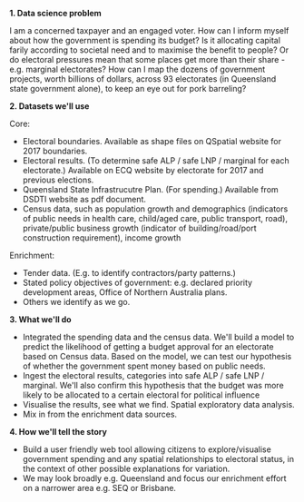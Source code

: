 
**1. Data science problem**

I am a concerned taxpayer and an engaged voter. How can I inform myself about how the government is spending its budget? Is it allocating capital farily according to societal need and to maximise the benefit to people? Or do electoral pressures mean that some places get more than their share - e.g. marginal electorates? How can I map the dozens of government projects, worth billions of dollars, across 93 electorates (in Queensland state government alone), to keep an eye out for pork barreling?

**2. Datasets we'll use**

Core:
- Electoral boundaries. Available as shape files on QSpatial website for 2017 boundaries.
- Electoral results. (To determine safe ALP / safe LNP / marginal for each electorate.) Available on ECQ website by electorate for 2017 and previous elections.
- Queensland State Infrastrucutre Plan. (For spending.) Available from DSDTI website as pdf document.
- Census data, such as population growth and demographics (indicators of public needs in health care, child/aged care, public transport, road), private/public business growth (indicator of building/road/port construction requirement), income growth

Enrichment:
- Tender data. (E.g. to identify contractors/party patterns.)
- Stated policy objectives of government: e.g. declared priority development areas, Office of Northern Australia plans.
- Others we identify as we go.

**3. What we'll do**
- Integrated the spending data and the census data. We'll build a model to predict the likelihood of getting a budget approval for an electorate based on Census data. Based on the model, we can test our hypothesis of whether the government spent money based on public needs.
- Ingest the electoral results, categories into safe ALP / safe LNP / marginal. We'll also confirm this hypothesis that the budget was more likely to be allocated to a certain electoral for political influence
- Visualise the results, see what we find. Spatial exploratory data analysis.
- Mix in from the enrichment data sources.

**4. How we'll tell the story**
- Build a user friendly web tool allowing citizens to explore/visualise government spending and any spatial relationships to electoral status, in the context of other possible explanations for variation.
- We may look broadly e.g. Queensland and focus our enrichment effort on a narrower area e.g. SEQ or Brisbane.
